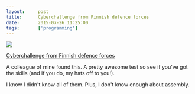 ```yaml
---
layout:     post
title:      Cyberchallenge from Finnish defence forces
date:       2015-07-26 11:25:00
tags:       ['programming']
---
```


![](/images/2015/07/finnish-defence-forces-cyberchallenge.png)

[Cyberchallenge from Finnish defence forces](http://erityistehtavat.puolustusvoimat.fi/cyberchallenge.html)

A colleague of mine found this. A pretty awesome test so see if you've got the skills (and if you do, my hats off to you!).

I know I didn't know all of them. Plus, I don't know enough about assembly.
